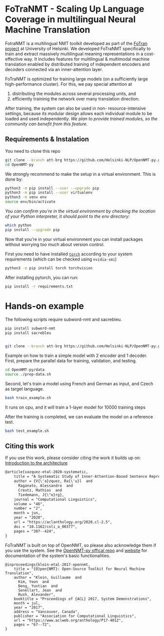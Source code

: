 # FoTraNMT - Scaling Up Language Coverage in multilingual Neural Machine Translation

FotraNMT is a multilingual NMT toolkit developed as part of the [FoTran project](http://www.helsinki.fi/fotran) at University of Helsinki.
We developed FoTraNMT specifically to train and extract massively multilingual meaning representations in a cost-effective way. It includes features for multilingual & multimodal machine translation enabled by distributed training of independent encoders and decoders connected via an inner-attention layer. 

FoTraNMT is optimized for training large models (on a sufficiently large high-performance cluster). For this, we pay special attention at 
1. distributing the modules across several processing units, and 
2. efficiently traininig the network over many translation direction.  

After training, the system can also be used in  non- resource-intensive settings, because its modular design allows each individual module to be loaded and used independently. _We plan to provide trained modules, so the community can benefit from this feature._


## Requirements & Instalation 
You need to clone this repo
```bash
git clone --branch att-brg https://github.com/Helsinki-NLP/OpenNMT-py.git
cd OpenNMT-py
```
We strongly recommend to make the setup in a virtual environment. 
This is done by:
```bash
python3 -m pip install --user --upgrade pip
python3 -m pip install --user virtualenv
python3 -m venv env
source env/bin/activate
```
_You can confirm you’re in the virtual environment by checking the location of your Python interpreter, it should point to the env directory:_
```bash
which python
pip install --upgrade pip
```
Now that you’re in your virtual environment you can install packages without worrying too much about version control.

First you need to have installed [`torch`](https://pytorch.org/get-started/locally/) according to your system requirements (which can be checked using `nvidia-smi`)
```bash
python3 -m pip install torch torchvision
```

After installing pytorch, you can run: 
```bash
pip install -r requirements.txt
```

# Hands-on example

The following scripts require subword-nmt and sacrebleu.
```bash
pip install subword-nmt
pip install sacrebleu


git clone --branch att-brg https://github.com/Helsinki-NLP/OpenNMT-py.git
```

Example on how to train a simple model with 2 encoder and 1 decoder.   
First, prepare the parallel data for training, validation, and testing.
```bash
cd OpenNMT-py/data 
source ./prep-data.sh
```
   
Second, let's train a model using French and German as input, and Czech as target language.

```bash
bash train_example.sh
```
It runs on cpu, and it will train a 1-layer model for 10000 training steps   
   
After the training is completed, we can evaluate the model on a reference test.
```bash
bash test_example.sh
```

## Citing this work
If you use this work, please consider citing the work it builds up on:
[Introduction to the architecture](https://www.aclweb.org/anthology/2020.cl-2.5)
```latex
@article{vazquez-etal-2020-systematic,
    title = "A Systematic Study of Inner-Attention-Based Sentence Representations in Multilingual Neural Machine Translation",
    author = {V{\'a}zquez, Ra{\'u}l  and
      Raganato, Alessandro  and
      Creutz, Mathias  and
      Tiedemann, J{\"o}rg},
    journal = "Computational Linguistics",
    volume = "46",
    number = "2",
    month = jun,
    year = "2020",
    url = "https://aclanthology.org/2020.cl-2.5",
    doi = "10.1162/coli_a_00377",
    pages = "387--424",
}

```    

FoTraNMT is built on top of OpenNMT, so please also acknowledge them if you use the system. See the [OpenNMT-py offical repo](https://github.com/OpenNMT/OpenNMT-py) and [website](https://opennmt.net/) for documentation of the system's basic functionalities.
```
@inproceedings{klein-etal-2017-opennmt,
    title = "{O}pen{NMT}: Open-Source Toolkit for Neural Machine Translation",
    author = "Klein, Guillaume  and
      Kim, Yoon  and
      Deng, Yuntian  and
      Senellart, Jean  and
      Rush, Alexander",
    booktitle = "Proceedings of {ACL} 2017, System Demonstrations",
    month = jul,
    year = "2017",
    address = "Vancouver, Canada",
    publisher = "Association for Computational Linguistics",
    url = "https://www.aclweb.org/anthology/P17-4012",
    pages = "67--72",
}
```

